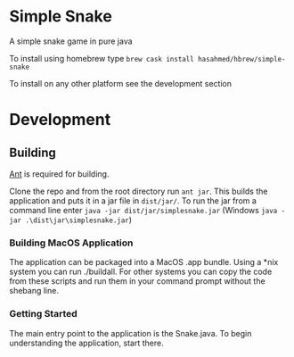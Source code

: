 # Simple Snake
A simple snake game in pure java

To install using homebrew type `brew cask install hasahmed/hbrew/simple-snake`

To install on any other platform see the development section

# Development 

## Building

[Ant](https://ant.apache.org/) is required for building.

Clone the repo and from the root directory run `ant jar`. This builds
the application and puts it in a jar file in `dist/jar/`. To run the jar from a command line
enter `java -jar dist/jar/simplesnake.jar` (Windows `java -jar .\dist\jar\simplesnake.jar`)

### Building MacOS Application
The application can be packaged into a MacOS .app bundle. Using a *nix system you can run ./buildall.
For other systems you can copy the code from these scripts and run them in your command prompt without
the shebang line.


### Getting Started

The main entry point to the application is the Snake.java. To begin understanding the application, start there.
